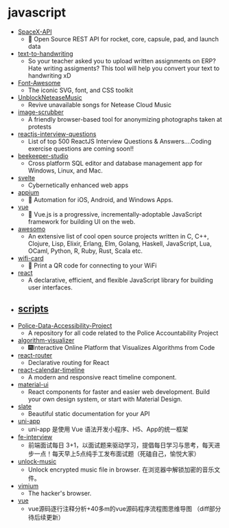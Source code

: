 # javascript
- [SpaceX-API](https://github.com/r-spacex/SpaceX-API)
  - 🚀 Open Source REST API for rocket, core, capsule, pad, and launch data
- [text-to-handwriting](https://github.com/saurabhdaware/text-to-handwriting)
  - So your teacher asked you to upload written assignments on ERP? Hate writing assigments? This tool will help you convert your text to handwriting xD
- [Font-Awesome](https://github.com/FortAwesome/Font-Awesome)
  - The iconic SVG, font, and CSS toolkit
- [UnblockNeteaseMusic](https://github.com/nondanee/UnblockNeteaseMusic)
  - Revive unavailable songs for Netease Cloud Music
- [image-scrubber](https://github.com/everestpipkin/image-scrubber)
  - A friendly browser-based tool for anonymizing photographs taken at protests
- [reactjs-interview-questions](https://github.com/sudheerj/reactjs-interview-questions)
  - List of top 500 ReactJS Interview Questions & Answers....Coding exercise questions are coming soon!!
- [beekeeper-studio](https://github.com/beekeeper-studio/beekeeper-studio)
  - Cross platform SQL editor and database management app for Windows, Linux, and Mac.
- [svelte](https://github.com/sveltejs/svelte)
  - Cybernetically enhanced web apps
- [appium](https://github.com/appium/appium)
  - 📱 Automation for iOS, Android, and Windows Apps.
- [vue](https://github.com/vuejs/vue)
  - 🖖 Vue.js is a progressive, incrementally-adoptable JavaScript framework for building UI on the web.
- [awesomo](https://github.com/lk-geimfari/awesomo)
  - An extensive list of cool open source projects written in С, C++, Clojure, Lisp, Elixir, Erlang, Elm, Golang, Haskell, JavaScript, Lua, OCaml, Python, R, Ruby, Rust, Scala etc.
- [wifi-card](https://github.com/bndw/wifi-card)
  - 📶 Print a QR code for connecting to your WiFi
- [react](https://github.com/facebook/react)
  - A declarative, efficient, and flexible JavaScript library for building user interfaces.
- [scripts](https://github.com/chavyleung/scripts)
  - 
- [Police-Data-Accessibility-Project](https://github.com/Police-Data-Accessibility-Project/Police-Data-Accessibility-Project)
  - A repository for all code related to the Police Accountability Project
- [algorithm-visualizer](https://github.com/algorithm-visualizer/algorithm-visualizer)
  - 🎆Interactive Online Platform that Visualizes Algorithms from Code
- [react-router](https://github.com/ReactTraining/react-router)
  - Declarative routing for React
- [react-calendar-timeline](https://github.com/namespace-ee/react-calendar-timeline)
  - A modern and responsive react timeline component.
- [material-ui](https://github.com/mui-org/material-ui)
  - React components for faster and easier web development. Build your own design system, or start with Material Design.
- [slate](https://github.com/slatedocs/slate)
  - Beautiful static documentation for your API
- [uni-app](https://github.com/dcloudio/uni-app)
  - uni-app 是使用 Vue 语法开发小程序、H5、App的统一框架
- [fe-interview](https://github.com/haizlin/fe-interview)
  - 前端面试每日 3+1，以面试题来驱动学习，提倡每日学习与思考，每天进步一点！每天早上5点纯手工发布面试题（死磕自己，愉悦大家）
- [unlock-music](https://github.com/ix64/unlock-music)
  - Unlock encrypted music file in browser. 在浏览器中解锁加密的音乐文件。
- [vimium](https://github.com/philc/vimium)
  - The hacker's browser.
- [vue](https://github.com/qq281113270/vue)
  - vue源码逐行注释分析+40多m的vue源码程序流程图思维导图 （diff部分待后续更新）

